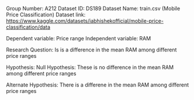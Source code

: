 Group Number: A212
Dataset ID: DS189
Dataset Name: train.csv (Mobile Price Classification)
Dataset link: https://www.kaggle.com/datasets/iabhishekofficial/mobile-price-classification/data

Dependent variable: Price range
Independent variable: RAM

Research Question: Is is a difference in the mean RAM among different price ranges

Hypothesis:
Null Hypothesis: These is no difference in the mean RAM among  different price ranges

Alternate Hypothesis: There is a differene in the mean RAM among different price ranges
